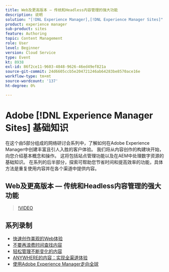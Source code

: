 ```yaml
---
title: Web及更高版本 — 传统和Headless内容管理的强大功能
description: 说明
solution: "[!DNL Experience Manager],[!DNL Experience Manager Sites]"
product: experience manager
sub-product: sites
feature: Authoring
topic: Content Management
role: User
level: Beginner
version: Cloud Service
type: Event
kt: 8938
exl-id: 86f2ce11-9603-4848-9626-46ed49ef821a
source-git-commit: 24d6605ccb5e204721246ab64283be8570ace16e
workflow-type: tm+mt
source-wordcount: '137'
ht-degree: 0%

---
```


# Adobe [!DNL Experience Manager Sites] 基础知识

在这个由5部分组成的网络研讨会系列中，了解如何在Adobe Experience Manager中创建丰富且引人入胜的客户体验。 我们将从内容创作的构建块开始，向您介绍基本概念和操作。 这将包括站点管理功能以及在AEM中处理数字资源的基础知识。 在系列的后半部分，探索可帮助您节省时间和提高效率的功能，具体方法是重复使用内容并在各个渠道中提供内容。

## Web及更高版本 — 传统和Headless内容管理的强大功能

>[!VIDEO](https://video.tv.adobe.com/v/336949/?quality=12&learn=on&hidetitle=true)

<!-- description -->

## 系列录制

* [快速创作美观的Web体验](authoring-fundamentals.md)
* [不要再浪费时间查找内容](media-library-administration.md)
* [轻松管理不断变化的内容](collaboration-tools.md)
* [ANYWHERE的内容：实现全渠道体验](omnichannel-experiences.md)
* [使用Adobe Experience Manager走向全球](multi-site-management-web-translation.md)
